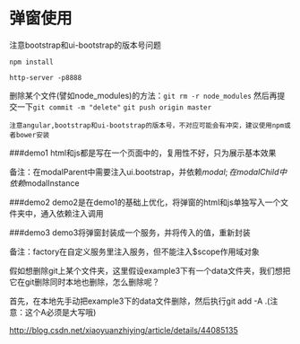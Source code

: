 # 弹窗使用
注意bootstrap和ui-bootstrap的版本号问题

``npm install``

``http-server -p8888``


删除某个文件(譬如node_modules)的方法：``git rm -r node_modules`` 然后再提交一下``git commit -m "delete"`` ``git push origin master``


``注意angular,bootstrap和ui-bootstrap的版本号，不对应可能会有冲突，建议使用npm或者bower安装``

###demo1
html和js都是写在一个页面中的，复用性不好，只为展示基本效果

备注：在modalParent中需要注入ui.bootstrap，并依赖$modal;在modalChild中依赖$modalInstance

###demo2
demo2是在demo1的基础上优化，将弹窗的html和js单独写入一个文件夹中，通入依赖注入调用

###demo3
demo3将弹窗封装成一个服务，并将传入的值，重新封装

备注：factory在自定义服务里注入服务，但不能注入$scope作用域对象

假如想删除git上某个文件夹，这里假设example3下有一个data文件夹，我们想把它在git删除同时本地也删除，怎么删除呢？

首先，在本地先手动把example3下的data文件删除，然后执行git add -A .(注意：这个A必须是大写哦)

http://blog.csdn.net/xiaoyuanzhiying/article/details/44085135
